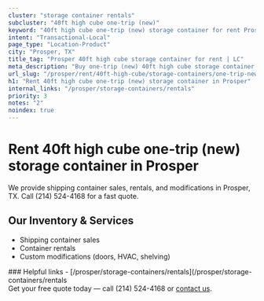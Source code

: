 ```yaml
---
cluster: "storage container rentals"
subcluster: "40ft high cube one-trip (new)"
keyword: "40ft high cube one-trip (new) storage container for rent Prosper, TX"
intent: "Transactional-Local"
page_type: "Location-Product"
city: "Prosper, TX"
title_tag: "Prosper 40ft high cube storage container for rent | LC"
meta_description: "Buy one-trip (new) 40ft high cube storage container rent with local delivery in Prosper, TX. LC Container — local Since 2003. Request a fast quote today."
url_slug: "/prosper/rent/40ft-high-cube/storage-containers/one-trip-new"
h1: "Rent 40ft high cube one-trip (new) storage container in Prosper"
internal_links: "/prosper/storage-containers/rentals"
priority: 3
notes: "2"
noindex: true
---
```


# Rent 40ft high cube one-trip (new) storage container in Prosper

We provide shipping container sales, rentals, and modifications in Prosper, TX. Call (214) 524-4168 for a fast quote.

## Our Inventory & Services
- Shipping container sales
- Container rentals
- Custom modifications (doors, HVAC, shelving)

<div data-section="internal-links">
### Helpful links
- [/prosper/storage-containers/rentals](/prosper/storage-containers/rentals
</div>

<div data-section="cta">
Get your free quote today — call (214) 524-4168 or <a href="/contact">contact us</a>.
</div>

<script type="application/ld+json">{"@context":"https://schema.org","@type":"FAQPage","mainEntity":[{"@type":"Question","name":"How much does delivery cost in Prosper, TX?","acceptedAnswer":{"@type":"Answer","text":"Delivery costs vary by distance and container size. Most deliveries in Prosper, TX range from $150-$300. Call (214) 524-4168 for an exact quote based on your specific location."}},{"@type":"Question","name":"Do you offer financing or payment plans?","acceptedAnswer":{"@type":"Answer","text":"We accept major credit cards, checks, and can discuss commercial terms for bulk purchases. Call (214) 524-4168 to discuss options."}},{"@type":"Question","name":"Can you customize containers in Prosper, TX?","acceptedAnswer":{"@type":"Answer","text":"Yes — we perform modifications like doors, HVAC, insulation, and shelving. Request a custom quote at (214) 524-4168 or via our contact form."}}]}</script>
